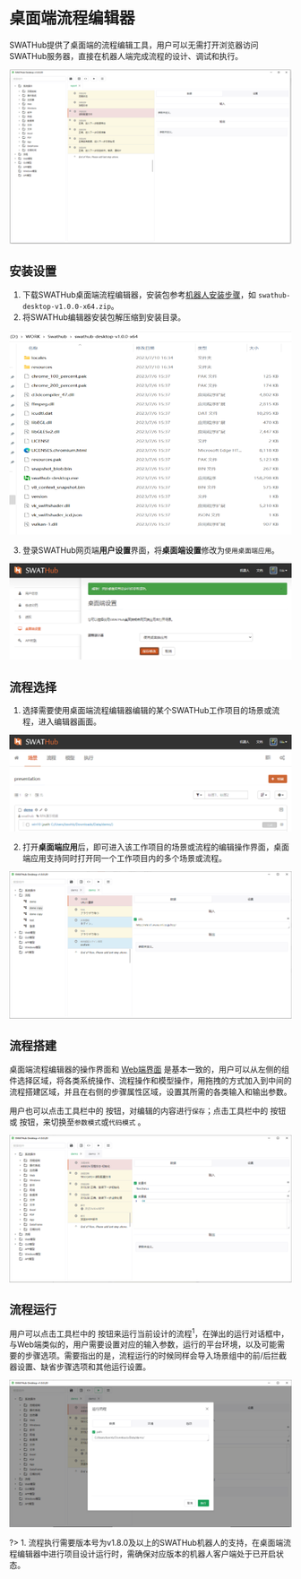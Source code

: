 桌面端流程编辑器
===

SWATHub提供了桌面端的流程编辑工具，用户可以无需打开浏览器访问SWATHub服务器，直接在机器人端完成流程的设计、调试和执行。

![图1  Local Builder 1](../assets/img/manual-local-builder-01.png)

安装设置
---

1. 下载SWATHub桌面端流程编辑器，安装包参考[机器人安装步骤](robot_setup#安装步骤)，如 `swathub-desktop-v1.0.0-x64.zip`。
2. 将SWATHub编辑器安装包解压缩到安装目录。

![图2  Local Builder 2](../assets/img/manual-Local-builder-02.png)

3. 登录SWATHub网页端**用户设置**界面，将**桌面端设置**修改为`使用桌面端应用`。

![图3  Local Builder 3](../assets/img/manual-Local-builder-03.png)



流程选择
---

1. 选择需要使用桌面端流程编辑器编辑的某个SWATHub工作项目的场景或流程，进入编辑器画面。

![图4  Local Builder 4](../assets/img/manual-Local-builder-04.gif)

2. 打开**桌面端应用**后，即可进入该工作项目的场景或流程的编辑操作界面，桌面端应用支持同时打开同一个工作项目内的多个场景或流程。

![图5  Local Builder 6](../assets/img/manual-Local-builder-06.png)

流程搭建
---

桌面端流程编辑器的操作界面和 [Web端界面](design_scenario) 是基本一致的，用户可以从左侧的组件选择区域，将各类系统操作、流程操作和模型操作，用拖拽的方式加入到中间的流程搭建区域，并且在右侧的步骤属性区域，设置其所需的各类输入和输出参数。

用户也可以点击工具栏中的 <i class = "fa fa-save"></i> 按钮，对编辑的内容进行`保存`；点击工具栏中的 <i class = "fa fa-list"></i> 按钮或 <i class = "fa fa-code"></i> 按钮，来切换至`参数模式`或`代码模式` 。

![图7  Local Builder 7](../assets/img/manual-local-builder-07.png)


流程运行
---

用户可以点击工具栏中的 <i class = "fa fa-play"></i> 按钮来运行当前设计的流程<sup>1</sup>，在弹出的运行对话框中，与Web端类似的，用户需要设置对应的输入参数，运行的平台环境，以及可能需要的步骤选项。需要指出的是，流程运行的时候同样会导入场景组中的前/后拦截器设置、缺省步骤选项和其他运行设置。

![图8  Local Builder 8](../assets/img/manual-local-builder-08.png)

?> 1. 流程执行需要版本号为v1.8.0及以上的SWATHub机器人的支持，在桌面端流程编辑器中进行项目设计运行时，需确保对应版本的机器人客户端处于已开启状态。

